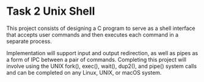 # Task 2 Unix Shell
This project consists of designing a C program to serve as a shell interface that accepts user commands and then executes each command in a separate process.

Implementation will support input and output redirection, as well as pipes as a form of IPC between a pair of commands. Completing this project will involve using the UNIX fork(), exec(), wait(), dup2(), and pipe() system calls and can be completed on any Linux, UNIX, or macOS system.
